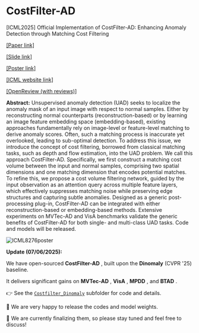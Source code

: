 # CostFilter-AD

[ICML2025] Official Implementation of CostFilter-AD: Enhancing Anomaly Detection through Matching Cost Filtering

[[Paper link]](https://arxiv.org/abs/2505.01476)

[[Slide link]](https://github.com/ZHE-SAPI/CostFilter-AD/blob/main/CostFilter-AD_slide_ICML2025.pdf)

[[Poster link]](https://github.com/ZHE-SAPI/CostFilter-AD/blob/main/CostFilter-AD_poster_ICML2025.pdf)

[[ICML website  link]](https://icml.cc/virtual/2025/poster/46359)

[[OpenReview (with reviews)]](https://openreview.net/forum?id=6p2wsBeYSs&referrer=%5Bthe%20profile%20of%20Mingxiu%20Cai%5D(%2Fprofile%3Fid%3D~Mingxiu_Cai1))

**Abstract:** Unsupervised anomaly detection (UAD) seeks to localize the anomaly mask of an input image with respect to normal samples.
Either by reconstructing normal counterparts (reconstruction-based) or by learning an image feature embedding space (embedding-based), existing approaches fundamentally rely on image-level or feature-level matching to derive anomaly scores. Often, such a matching process is inaccurate yet overlooked, leading to sub-optimal detection. To address this issue, we introduce the concept of cost filtering, borrowed from classical matching tasks, such as depth and flow estimation, into the UAD problem. We call this approach CostFilter-AD.
Specifically, we first construct a matching cost volume between the input and normal samples, comprising two spatial dimensions and one matching dimension that encodes potential matches. To refine this, we propose a cost volume filtering network, guided by the input observation as an attention query across multiple feature layers, which effectively suppresses matching noise while preserving edge structures and capturing subtle anomalies.
Designed as a generic post-processing plug-in,
CostFilter-AD can be integrated with either reconstruction-based or embedding-based methods.
Extensive experiments on MVTec-AD and VisA benchmarks validate the generic benefits of CostFilter-AD for both single- and multi-class UAD tasks. Code and models will be released.

![ICML8276poster](https://github.com/user-attachments/assets/89ee19e0-f2d3-44ae-9e18-12fa78514414)


**Update (07/06/2025):**

We have open-sourced  **CostFilter-AD** , built upon the **Dinomaly** (CVPR '25) baseline.

It delivers significant gains on  **MVTec-AD** ,  **VisA** ,  **MPDD** , and  **BTAD** .

👉 See the [`Costfilter_Dinomaly`]() subfolder for code and details.


🚀 We are very happy to release the codes and model weights.

💬 We are currently finalizing them, so please stay tuned and feel free to discuss!
